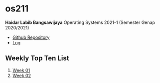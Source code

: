 # os211

**Haidar Labib Bangsawijaya**
Operating Systems 2021-1 (Semester Genap 2020/2021)

* [Github Repository](https://github.com/monta1212/os211/) 
* [Log](https://monta1212.github.io/os211/TXT/mylog.txt)

## Weekly Top Ten List
1. [Week 01](./W01/)
2. [Week 02](./W02/)
